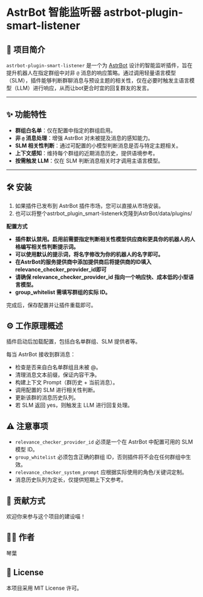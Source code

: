 # AstrBot 智能监听器 astrbot-plugin-smart-listener

## 🧠 项目简介

`astrbot-plugin-smart-listener` 是一个为 [AstrBot](https://github.com/Soulter/AstrBot) 设计的智能监听插件，旨在提升机器人在指定群组中对非 `@` 消息的响应策略。通过调用轻量语言模型（SLM），插件能够判断群聊消息与预设主题的相关性，仅在必要时触发主语言模型（LLM）进行响应，从而让bot更合时宜的回复群友的发言。

---

## ✨ 功能特性

- **群组白名单**：仅在配置中指定的群组启用。
- **非 `@` 消息处理**：增强 AstrBot 对未被提及消息的感知能力。
- **SLM 相关性判断**：通过可配置的小模型判断消息是否与特定主题相关。
- **上下文感知**：维持每个群组的近期消息历史，提供语境参考。
- **按需触发 LLM**：仅在 SLM 判断消息相关时才调用主语言模型。

---

## 🛠 安装

1. 如果插件已发布到 AstrBot 插件市场，您可以直接从市场安装。
2. 也可以将整个astrbot_plugin_smart-listenerk克隆到AstrBot/data/plugins/

**配置方式**
- **插件默认禁用。启用前需要指定判断相关性模型供应商和更具你的机器人的人格编写相关性判断提示词。**
- **可以使用默认的提示词，将名字修改为你的机器人的名字即可。**
- **在AstrBot的服务提供商中添加提供商后将提供商的ID填入relevance_checker_provider_id即可**
- **请确保 relevance_checker_provider_id 指向一个响应快、成本低的小型语言模型。**
- **group_whitelist 需填写群组的实际 ID。**

完成后，保存配置并让插件重载即可。

## ⚙️ 工作原理概述

插件启动后加载配置，包括白名单群组、SLM 提供者等。

每当 AstrBot 接收到群消息：

-   检查是否来自白名单群组且未被 @。
-   清理消息文本前缀，保证内容干净。
-   构建上下文 Prompt（群历史 + 当前消息）。
-   调用配置的 SLM 进行相关性判断。
-   更新该群的消息历史队列。
-   若 SLM 返回 yes，则触发主 LLM 进行回复处理。

## ⚠️ 注意事项

-   `relevance_checker_provider_id` 必须是一个在 AstrBot 中配置可用的 SLM 模型 ID。
-   `group_whitelist` 必须包含正确的群组 ID，否则插件将不会在任何群组中生效。
-   `relevance_checker_system_prompt` 应根据实际使用的角色/关键词定制。
-   消息历史队列为定长，仅提供短期上下文参考。

## 🤝 贡献方式

欢迎你来参与这个项目的建设喵！

## 👩‍💻 作者

琴葉

## 📄 License

本项目采用 MIT License 许可。

